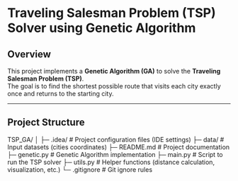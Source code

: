 # Traveling Salesman Problem (TSP) Solver using Genetic Algorithm

## Overview
This project implements a **Genetic Algorithm (GA)** to solve the **Traveling Salesman Problem (TSP)**.  
The goal is to find the shortest possible route that visits each city exactly once and returns to the starting city.

---

## Project Structure

TSP_GA/
│
├─ .idea/ # Project configuration files (IDE settings)
├─ data/ # Input datasets (cities coordinates)
├─ README.md # Project documentation
├─ genetic.py # Genetic Algorithm implementation
├─ main.py # Script to run the TSP solver
├─ utils.py # Helper functions (distance calculation, visualization, etc.)
└─ .gitignore # Git ignore rules
